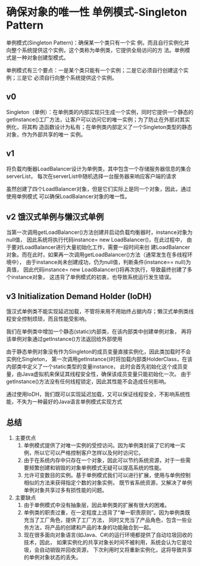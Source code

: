 # 确保对象的唯一性 单例模式-Singleton Pattern

单例模式(Singleton Pattern)：确保某一个类只有一个实
例，而且自行实例化并向整个系统提供这个实例，这个类称为单例类，它提供全局访问的方
法。单例模式是一种对象创建型模式。

单例模式有三个要点：一是某个类只能有一个实例；二是它必须自行创建这个实例；三是它
必须自行向整个系统提供这个实例。

## v0
Singleton（单例）：在单例类的内部实现只生成一个实例，同时它提供一个静态的
getInstance()工厂方法，让客户可以访问它的唯一实例；为了防止在外部对其实例化，将其构
造函数设计为私有；在单例类内部定义了一个Singleton类型的静态对象，作为外部共享的唯一
实例。

## v1
将负载均衡器LoadBalancer设计为单例类，其中包含一个存储服务器信息的集合serverList，
每次在serverList中随机选择一台服务器来响应客户端的请求

虽然创建了四个LoadBalancer对象，但是它们实际上是同一个对象，因此，通过使用单例模式
可以确保LoadBalancer对象的唯一性。

## v2 饿汉式单例与懒汉式单例

当第一次调用getLoadBalancer()方法创建并启动负载均衡器时，instance对象为null值，
因此系统将执行代码instance= new LoadBalancer()，在此过程中，
由于要对LoadBalancer进行大量初始化工作，需要一段时间来创
建LoadBalancer对象。而在此时，如果再一次调用getLoadBalancer()方法（通常发生在多线程环境中），
由于instance尚未创建成功，仍为null值，判断条件(instance== null)为真值，
因此代码instance= new LoadBalancer()将再次执行，导致最终创建了多个instance对象，
这违背了单例模式的初衷，也导致系统运行发生错误。

## v3 Initialization Demand Holder (IoDH)

饿汉式单例类不能实现延迟加载，不管将来用不用始终占据内存；懒汉式单例类线程安全控制烦琐，而且性能受影响。

我们在单例类中增加一个静态(static)内部类，在该内部类中创建单例对象，
再将该单例对象通过getInstance()方法返回给外部使用

由于静态单例对象没有作为Singleton的成员变量直接实例化，因此类加载时不会实例化Singleton，
第一次调用getInstance()时将加载内部类HolderClass，在该内部类中定义了一个static类型的变量instance，
此时会首先初始化这个成员变量，由Java虚拟机来保证其线程安全性，确保该成员变量只能初始化一次。
由于getInstance()方法没有任何线程锁定，因此其性能不会造成任何影响。

通过使用IoDH，我们既可以实现延迟加载，又可以保证线程安全，不影响系统性能，不失为一种最好的Java语言单例模式实现方式

## 总结

1. 主要优点
    1. 单例模式提供了对唯一实例的受控访问。因为单例类封装了它的唯一实例，所以它可以严格控制客户怎样以及何时访问它。
    2. 由于在系统内存中只存在一个对象，因此可以节约系统资源，对于一些需要频繁创建和销毁的对象单例模式无疑可以提高系统的性能。
    3. 允许可变数目的实例。基于单例模式我们可以进行扩展，使用与单例控制相似的方法来获得指定个数的对象实例，
    既节省系统资源，又解决了单例单例对象共享过多有损性能的问题。
2. 主要缺点
    1. 由于单例模式中没有抽象层，因此单例类的扩展有很大的困难。
    2. 单例类的职责过重，在一定程度上违背了“单一职责原则”。因为单例类既充当了工厂角色，提供了工厂方法，
    同时又充当了产品角色，包含一些业务方法，将产品的创建和产品的本身的功能融合到一起。
    3. 现在很多面向对象语言(如Java、C#)的运行环境都提供了自动垃圾回收的技术，因此，
    如果实例化的共享对象长时间不被利用，系统会认为它是垃圾，会自动销毁并回收资源，
    下次利用时又将重新实例化，这将导致共享的单例对象状态的丢失。